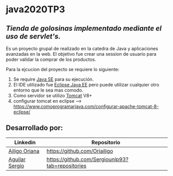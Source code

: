 # java2020TP3

## _Tienda de golosinas implementado mediante el uso de servlet's._

Es un proyecto grupal de realizado en la catedra de Java y aplicaciones avanzadas en la web.
El objetivo fue crear una session de usuario para poder validar la comprar de los productos.

Para la ejcucion del proyecto se requiere lo siguiente:

1) Se require [Java SE](https://www.oracle.com/ar/java/technologies/javase/javase-jdk8-downloads.html) para su ejecución.
2) El IDE utilizado fue  [Eclipse Java EE](https://www.eclipse.org/downloads/) pero puede utilizar cualquier otro entorno que le sea mas comodo.
3) Como servidor se utilizo [Tomcat](http://tomcat.apache.org/) V8+
4) configurar tomcat en eclipse --> https://www.comoprogramarjava.com/configurar-apache-tomcat-8-eclipse/


## Desarrollado por:

| Linkedin | Repositorio |
| ------ | ------ |
| [Ailigo Oriana](https://www.linkedin.com/in/oriana-ailigo-80a2701a0/) | https://github.com/Oriailigo |
| [Aguilar Sergio](https://www.linkedin.com/in/sergioaguilarsoria/) | https://github.com/Sergiounlp93?tab=repositories |
